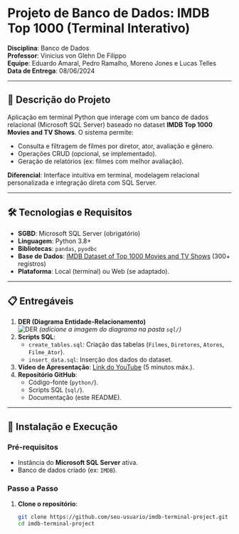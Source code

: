 # Projeto de Banco de Dados: IMDB Top 1000 (Terminal Interativo)

**Disciplina**: Banco de Dados  
**Professor**: Vinicius von Glehn De Filippo  
**Equipe**: Eduardo Amaral, Pedro Ramalho, Moreno Jones e Lucas Telles
**Data de Entrega**: 08/06/2024  

---

## 📌 Descrição do Projeto
Aplicação em terminal Python que interage com um banco de dados relacional (Microsoft SQL Server) baseado no dataset **IMDB Top 1000 Movies and TV Shows**. O sistema permite:
- Consulta e filtragem de filmes por diretor, ator, avaliação e gênero.
- Operações CRUD (opcional, se implementado).
- Geração de relatórios (ex: filmes com melhor avaliação).

**Diferencial**: Interface intuitiva em terminal, modelagem relacional personalizada e integração direta com SQL Server.

---

## 🛠️ Tecnologias e Requisitos
- **SGBD**: Microsoft SQL Server (obrigatório)
- **Linguagem**: Python 3.8+
- **Bibliotecas**: `pandas`, `pyodbc`
- **Base de Dados**: [IMDB Dataset of Top 1000 Movies and TV Shows](https://www.kaggle.com/datasets/harshitshankhdhar/imdb-dataset-of-top-1000-movies-and-tv-shows) (300+ registros)
- **Plataforma**: Local (terminal) ou Web (se adaptado).

---

## 📋 Entregáveis
1. **DER (Diagrama Entidade-Relacionamento)**  
   ![DER](sql/DER_IMDB.png) *(adicione a imagem do diagrama na pasta `sql/`)*
2. **Scripts SQL**:
   - `create_tables.sql`: Criação das tabelas (`Filmes`, `Diretores`, `Atores`, `Filme_Ator`).
   - `insert_data.sql`: Inserção dos dados do dataset.
3. **Vídeo de Apresentação**: [Link do YouTube](https://youtu.be/seulink) (5 minutos máx.).
4. **Repositório GitHub**:
   - Código-fonte (`python/`).
   - Scripts SQL (`sql/`).
   - Documentação (este README).

---

## 🚀 Instalação e Execução

### Pré-requisitos
- Instância do **Microsoft SQL Server** ativa.
- Banco de dados criado (ex: `IMDB`).

### Passo a Passo
1. **Clone o repositório**:
   ```bash
   git clone https://github.com/seu-usuario/imdb-terminal-project.git
   cd imdb-terminal-project
   
